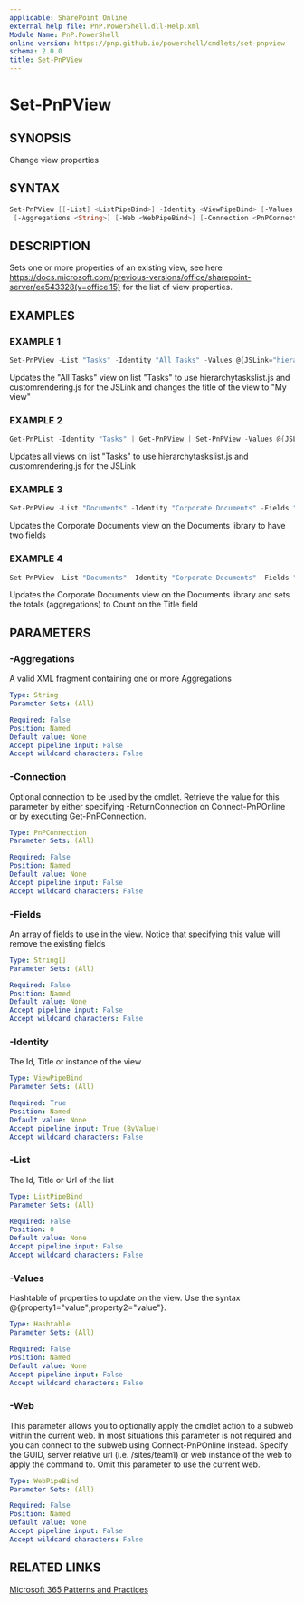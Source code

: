 ```yaml
---
applicable: SharePoint Online
external help file: PnP.PowerShell.dll-Help.xml
Module Name: PnP.PowerShell
online version: https://pnp.github.io/powershell/cmdlets/set-pnpview
schema: 2.0.0
title: Set-PnPView
---
```


# Set-PnPView

## SYNOPSIS
Change view properties

## SYNTAX

```powershell
Set-PnPView [[-List] <ListPipeBind>] -Identity <ViewPipeBind> [-Values <Hashtable>] [-Fields <String[]>]
 [-Aggregations <String>] [-Web <WebPipeBind>] [-Connection <PnPConnection>] [<CommonParameters>]
```

## DESCRIPTION
Sets one or more properties of an existing view, see here https://docs.microsoft.com/previous-versions/office/sharepoint-server/ee543328(v=office.15) for the list of view properties.

## EXAMPLES

### EXAMPLE 1
```powershell
Set-PnPView -List "Tasks" -Identity "All Tasks" -Values @{JSLink="hierarchytaskslist.js|customrendering.js";Title="My view"}
```

Updates the "All Tasks" view on list "Tasks" to use hierarchytaskslist.js and customrendering.js for the JSLink and changes the title of the view to "My view"

### EXAMPLE 2
```powershell
Get-PnPList -Identity "Tasks" | Get-PnPView | Set-PnPView -Values @{JSLink="hierarchytaskslist.js|customrendering.js"}
```

Updates all views on list "Tasks" to use hierarchytaskslist.js and customrendering.js for the JSLink

### EXAMPLE 3
```powershell
Set-PnPView -List "Documents" -Identity "Corporate Documents" -Fields "Title","Created"
```

Updates the Corporate Documents view on the Documents library to have two fields

### EXAMPLE 4
```powershell
Set-PnPView -List "Documents" -Identity "Corporate Documents" -Fields "Title","Created" -Aggregations "<FieldRef Name='Title' Type='COUNT'/>"
```

Updates the Corporate Documents view on the Documents library and sets the totals (aggregations) to Count on the Title field

## PARAMETERS

### -Aggregations
A valid XML fragment containing one or more Aggregations

```yaml
Type: String
Parameter Sets: (All)

Required: False
Position: Named
Default value: None
Accept pipeline input: False
Accept wildcard characters: False
```

### -Connection
Optional connection to be used by the cmdlet. Retrieve the value for this parameter by either specifying -ReturnConnection on Connect-PnPOnline or by executing Get-PnPConnection.

```yaml
Type: PnPConnection
Parameter Sets: (All)

Required: False
Position: Named
Default value: None
Accept pipeline input: False
Accept wildcard characters: False
```

### -Fields
An array of fields to use in the view. Notice that specifying this value will remove the existing fields

```yaml
Type: String[]
Parameter Sets: (All)

Required: False
Position: Named
Default value: None
Accept pipeline input: False
Accept wildcard characters: False
```

### -Identity
The Id, Title or instance of the view

```yaml
Type: ViewPipeBind
Parameter Sets: (All)

Required: True
Position: Named
Default value: None
Accept pipeline input: True (ByValue)
Accept wildcard characters: False
```

### -List
The Id, Title or Url of the list

```yaml
Type: ListPipeBind
Parameter Sets: (All)

Required: False
Position: 0
Default value: None
Accept pipeline input: False
Accept wildcard characters: False
```

### -Values
Hashtable of properties to update on the view. Use the syntax @{property1="value";property2="value"}.

```yaml
Type: Hashtable
Parameter Sets: (All)

Required: False
Position: Named
Default value: None
Accept pipeline input: False
Accept wildcard characters: False
```

### -Web
This parameter allows you to optionally apply the cmdlet action to a subweb within the current web. In most situations this parameter is not required and you can connect to the subweb using Connect-PnPOnline instead. Specify the GUID, server relative url (i.e. /sites/team1) or web instance of the web to apply the command to. Omit this parameter to use the current web.

```yaml
Type: WebPipeBind
Parameter Sets: (All)

Required: False
Position: Named
Default value: None
Accept pipeline input: False
Accept wildcard characters: False
```

## RELATED LINKS

[Microsoft 365 Patterns and Practices](https://aka.ms/m365pnp)